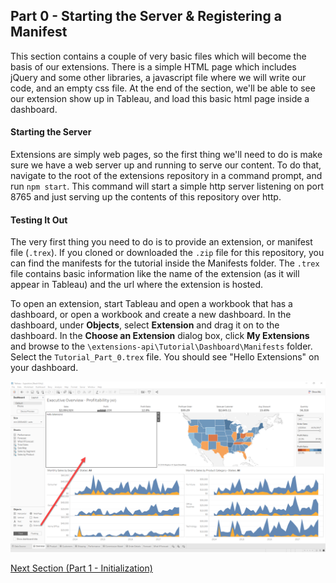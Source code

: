## Part 0 - Starting the Server & Registering a Manifest

This section contains a couple of very basic files which will become the basis of our extensions. There is a simple HTML page which includes jQuery and some other libraries, a javascript file where we will write our code, and an empty css file. At the end of the section, we'll be able to see our extension show up in Tableau, and load this basic html page inside a dashboard.

#### Starting the Server

Extensions are simply web pages, so the first thing we'll need to do is make sure we have a web server up and running to serve our content. To do that, navigate to the root of the extensions repository in a command prompt, and run `npm start`. This command will start a simple http server listening on port 8765 and just serving up the contents of this repository over http.

#### Testing It Out

The very first thing you need to do is to provide an extension, or manifest file (`.trex`). If you cloned or downloaded the `.zip` file for this repository, you can find the manifests for the tutorial inside the Manifests folder. The `.trex` file contains basic information like the name of the extension (as it will appear in Tableau) and the url where the extension is hosted. 

To open an extension, start Tableau and open a workbook that has a dashboard, or open a workbook and create a new dashboard. In the dashboard, under **Objects**, select **Extension** and drag it on to the dashboard. In the **Choose an Extension** dialog box, click **My Extensions** and browse to the `\extensions-api\Tutorial\Dashboard\Manifests` folder. Select the `Tutorial_Part_0.trex` file. You should see "Hello Extensions" on your dashboard.

![Part 0 Screenshot](../assets/Part_0.png)

[Next Section (Part 1 - Initialization)](../Part_1/readme.md)